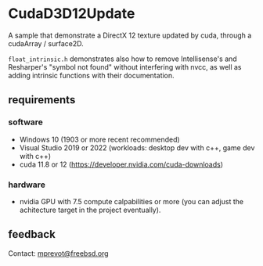 # CudaD3D12Update

A sample that demonstrate a DirectX 12 texture updated by cuda, through a cudaArray / surface2D.

`float_intrinsic.h` demonstrates also how to remove Intellisense's and Resharper's "symbol not found" without interfering with nvcc, as well as adding intrinsic functions with their documentation.

## requirements

### software
- Windows 10 (1903 or more recent recommended)
- Visual Studio 2019 or 2022 (workloads: desktop dev with c++, game dev with c++)
- cuda 11.8 or 12 (https://developer.nvidia.com/cuda-downloads)

### hardware
- nvidia GPU with 7.5 compute calpabilities or more (you can adjust the achitecture target in the project eventually).

## feedback 
Contact: mprevot@freebsd.org
